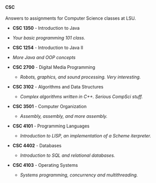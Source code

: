#### CSC

Answers to assignments for Computer Science classes at LSU.

- **CSC 1350** - Introduction to Java
 - *Your basic programming 101 class.*

- **CSC 1254** - Introduction to Java II
 - *More Java and OOP concepts*

- **CSC 2700** - Digital Media Programming
  - *Robots, graphics, and sound processing. Very interesting.*

- **CSC 3102** - Algorithms and Data Structures
  - *Complex algorithms written in C++. Serious CompSci stuff.*

- **CSC 3501** - Computer Organization
  - *Assembly, assembly, and more assembly.*

- **CSC 4101** - Programming Languages
  - *Introduction to LISP, an implementation of a Scheme iterpreter.*

- **CSC 4402** - Databases
  - *Introduction to SQL and relational databases.*

- **CSC 4103** - Operating Systems
  - *Systems programming, concurrency and multithreading.*
